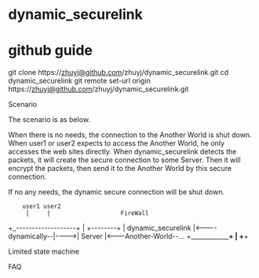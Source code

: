 # dynamic_securelink

# github guide

git clone https://zhuyj@github.com/zhuyj/dynamic_securelink.git
cd dynamic_securelink
git remote set-url origin https://zhuyj@github.com/zhuyj/dynamic_securelink.git

Scenario

The scenario is as below.

When there is no needs, the connection to the Another World is shut down. When user1 or user2 expects to access the Another World, he only accesses the web sites directly. When dynamic_securelink detects the packets, it will create the secure connection to some Server. Then it will encrypt the packets, then send it to the Another World by this secure connection.

If no any needs, the dynamic secure connection will be shut down.

        user1 user2
         |     |                    FireWall
+_-------------------+                  |     +--------+
| dynamic_securelink |<----dynamically--|---->| Server |<---Another-World--...
+____________________+                  |     +________+


Limited state machine

FAQ

